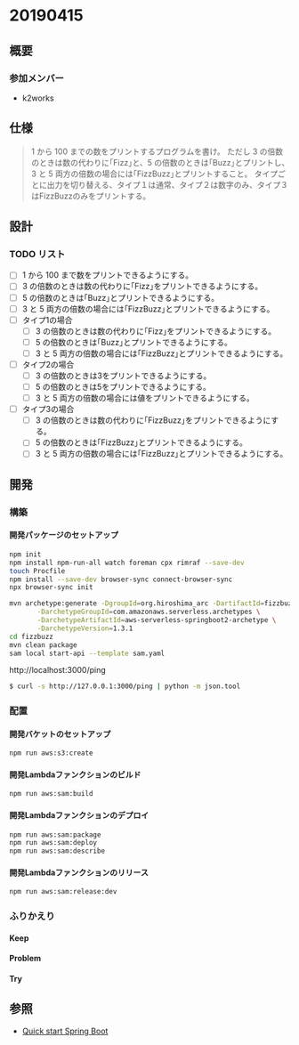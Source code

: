 # 20190415

## 概要

### 参加メンバー

- k2works

## 仕様
> 1 から 100 までの数をプリントするプログラムを書け。
> ただし 3 の倍数のときは数の代わりに｢Fizz｣と、5 の倍数のときは｢Buzz｣とプリントし、3 と 5 両方の倍数の場合には｢FizzBuzz｣とプリントすること。
> タイプごとに出力を切り替える、タイプ１は通常、タイプ２は数字のみ、タイプ３はFizzBuzzのみをプリントする。

## 設計

### TODO リスト
- [ ] 1 から 100 まで数をプリントできるようにする。
- [ ] 3 の倍数のときは数の代わりに｢Fizz｣をプリントできるようにする。
- [ ] 5 の倍数のときは｢Buzz｣とプリントできるようにする。
- [ ] 3 と 5 両方の倍数の場合には｢FizzBuzz｣とプリントできるようにする。
- [ ] タイプ1の場合
    - [ ] 3 の倍数のときは数の代わりに｢Fizz｣をプリントできるようにする。
    - [ ] 5 の倍数のときは｢Buzz｣とプリントできるようにする。
    - [ ] 3 と 5 両方の倍数の場合には｢FizzBuzz｣とプリントできるようにする。
- [ ] タイプ2の場合
    - [ ] 3 の倍数のときは3をプリントできるようにする。
    - [ ] 5 の倍数のときは5をプリントできるようにする。
    - [ ] 3 と 5 両方の倍数の場合には値をプリントできるようにする。
- [ ] タイプ3の場合
    - [ ] 3 の倍数のときは数の代わりに｢FizzBuzz｣をプリントできるようにする。
    - [ ] 5 の倍数のときは｢FizzBuzz｣とプリントできるようにする。
    - [ ] 3 と 5 両方の倍数の場合には｢FizzBuzz｣とプリントできるようにする。

## 開発

### 構築

#### 開発パッケージのセットアップ

```bash
npm init
npm install npm-run-all watch foreman cpx rimraf --save-dev
touch Procfile
npm install --save-dev browser-sync connect-browser-sync
npx browser-sync init
```

```bash
mvn archetype:generate -DgroupId=org.hiroshima_arc -DartifactId=fizzbuzz -Dversion=1.0-SNAPSHOT \
       -DarchetypeGroupId=com.amazonaws.serverless.archetypes \
       -DarchetypeArtifactId=aws-serverless-springboot2-archetype \
       -DarchetypeVersion=1.3.1
cd fizzbuzz
mvn clean package
sam local start-api --template sam.yaml
```

http://localhost:3000/ping
```bash
$ curl -s http://127.0.0.1:3000/ping | python -m json.tool
```

### 配置

#### 開発バケットのセットアップ

```bash
npm run aws:s3:create
```

#### 開発Lambdaファンクションのビルド

```bash
npm run aws:sam:build
```

#### 開発Lambdaファンクションのデプロイ

```bash
npm run aws:sam:package
npm run aws:sam:deploy
npm run aws:sam:describe
```

#### 開発Lambdaファンクションのリリース

```bash
npm run aws:sam:release:dev
```

### ふりかえり

#### Keep

#### Problem

#### Try

## 参照

- [Quick start Spring Boot](https://github.com/awslabs/aws-serverless-java-container/wiki/Quick-start---Spring-Boot)